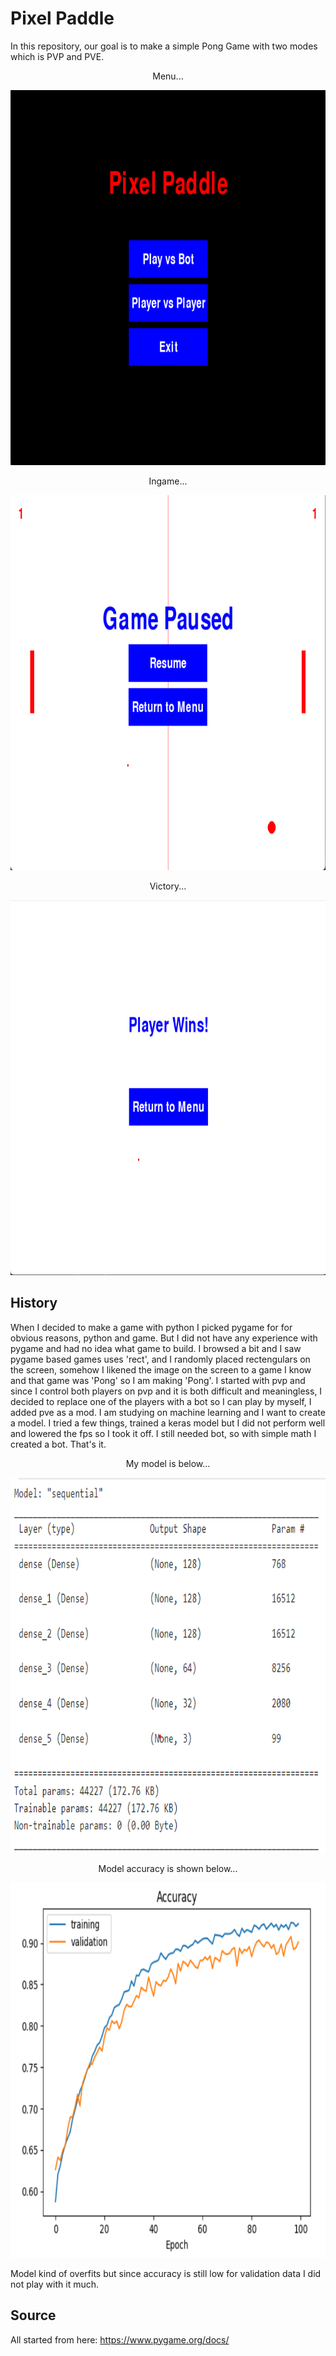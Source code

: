 # Pixel Paddle
In this repository, our goal is to make a simple Pong Game with two modes which is PVP and PVE.

<p align="center">
Menu...

<p align="center">
<img src="old/pngs/pp.png" alt="menu" style="height: 600px; width:800px;"/>

<p align="center">
Ingame...

<p align="center">
<img src="old/pngs/gp.png" alt="ingame" style="height: 600px; width:800px;"/>

<p align="center">
Victory...

<p align="center">
<img src="old/pngs/pw.png" alt="win" style="height: 600px; width:800px;"/>

## History
When I decided to make a game with python I picked pygame for for obvious reasons, python and game. But I did not have any experience with pygame and had no idea what game to build. I browsed a bit and I saw pygame based games uses 'rect', and I randomly placed rectengulars on the screen, somehow I likened the image on the screen to a game I know and that game was 'Pong' so I am making 'Pong'. I started with pvp and since I control both players on pvp and it is both difficult and meaningless, I decided to replace one of the players with a bot so I can play by myself, I added pve as a mod. I am studying on machine learning and I want to create a model. I tried a few things, trained a keras model but I did not perform well and lowered the fps so I took it off. I still needed bot, so with simple math I created a bot. That's it.
<p align="center">
My model is below...

<p align="center">
<img src="old/pngs/model.png" alt="model_summary" style="height: 600px; width:800px;"/>

<p align="center">
Model accuracy is shown below...

<p align="center">
<img src="old/pngs/acc.png" alt="model_accuracy" style="height: 600px; width:800px;"/>

Model kind of overfits but since accuracy is still low for validation data I did not play with it much.

## Source
All started from here: https://www.pygame.org/docs/
